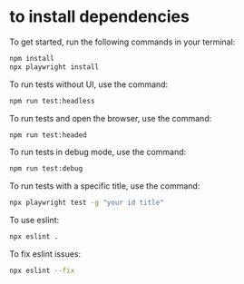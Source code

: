 # to install dependencies
To get started, run the following commands in your terminal:

```bash
npm install
npx playwright install
```

To run tests without UI, use the command:

```bash
npm run test:headless
```

To run tests and open the browser, use the command:

```bash
npm run test:headed
```

To run tests in debug mode, use the command:

```bash
npm run test:debug
```

To run tests with a specific title, use the command:

```bash
npx playwright test -g "your id title"
```

To use eslint:

```bash
npx eslint .
```

To fix eslint issues:

```bash
npx eslint --fix
```